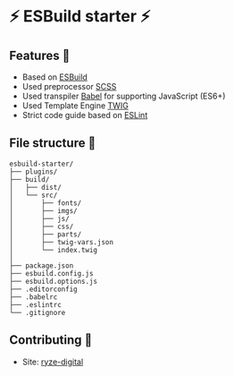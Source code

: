 # ⚡ ESBuild starter ⚡

## Features 🎉
* Based on [ESBuild](https://esbuild.github.io/)
* Used preprocessor [SCSS](https://sass-lang.com/)
* Used transpiler [Babel](https://babeljs.io/) for supporting JavaScript (ES6+)
* Used Template Engine [TWIG](https://github.com/twigjs/twig.js/wiki)
* Strict code guide based on [ESLint](https://eslint.org/)

## File structure 📁

```
esbuild-starter/
├── plugins/
├── build/
│   ├── dist/
│   └── src/
│       ├── fonts/
│       ├── imgs/
│       ├── js/
│       ├── css/
│       ├── parts/
│       ├── twig-vars.json    
│       └── index.twig    
│     
├── package.json
├── esbuild.config.js
├── esbuild.options.js
├── .editorconfig
├── .babelrc
├── .eslintrc
└── .gitignore
```

## Contributing 🤙
* Site: [ryze-digital](https://www.ryze-digital.de/de/)
